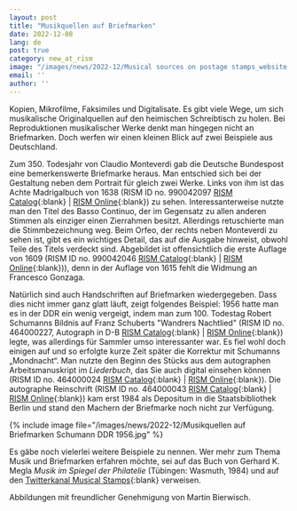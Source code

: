 ```yaml
---
layout: post
title: "Musikquellen auf Briefmarken"
date: 2022-12-08
lang: de
post: true
category: new_at_rism
image: "/images/news/2022-12/Musical sources on postage stamps_website.jpg"
email: ''
author: ''
---
```


Kopien, Mikrofilme, Faksimiles und Digitalisate. Es gibt viele Wege, um sich musikalische Originalquellen auf den heimischen Schreibtisch zu holen. Bei Reproduktionen musikalischer Werke denkt man hingegen nicht an Briefmarken. Doch werfen wir einen kleinen Blick auf zwei Beispiele aus Deutschland. 

Zum 350. Todesjahr von Claudio Monteverdi gab die Deutsche Bundespost eine bemerkenswerte Briefmarke heraus. Man entschied sich bei der Gestaltung neben dem Portrait für gleich zwei Werke. Links von ihm ist das Achte Madrigalbuch von 1638 (RISM ID no. 990042097 [RISM Catalog](https://opac.rism.info/search?id=990042097&View=rism){:blank} \| [RISM Online](https://rism.online/sources/990042097){:blank}) zu sehen. Interessanterweise nutzte man den Titel des Basso Continuo, der im Gegensatz zu allen anderen Stimmen als einziger einen Zierrahmen besitzt. Allerdings retuschierte man die Stimmbezeichnung weg. Beim Orfeo, der rechts neben Monteverdi zu sehen ist, gibt es ein wichtiges Detail, das auf die Ausgabe hinweist, obwohl Teile des Titels verdeckt sind. Abgebildet ist offensichtlich die erste Auflage von 1609 (RISM ID no. 990042046 [RISM Catalog](https://opac.rism.info/search?id=990042046&View=rism){:blank} \| [RISM Online](https://rism.online/sources/990042046){:blank})), denn in der Auflage von 1615 fehlt die Widmung an Francesco Gonzaga.

Natürlich sind auch Handschriften auf Briefmarken wiedergegeben. Dass dies nicht immer ganz glatt läuft, zeigt folgendes Beispiel: 1956 hatte man es in der DDR ein wenig vergeigt, indem man zum 100. Todestag Robert Schumanns Bildnis auf Franz Schuberts "Wandrers Nachtlied" (RISM ID no. 464000227, Autograph in D-B [RISM Catalog](https://opac.rism.info/search?id=464000227&View=rism){:blank} \| [RISM Online](https://rism.online/sources/464000227){:blank}) legte, was allerdings für Sammler umso interessanter war. Es fiel wohl doch einigen auf und so erfolgte kurze Zeit später die Korrektur mit Schumanns „Mondnacht“. Man nutzte den Beginn des Stücks aus dem autographen Arbeitsmanuskript im _Liederbuch_, das Sie auch digital einsehen können (RISM ID no. 464000024 [RISM Catalog](https://opac.rism.info/search?id=464000024&View=rism){:blank} \| [RISM Online](https://rism.online/sources/464000024){:blank}). Die autographe Reinschrift (RISM ID no. 464000043 [RISM Catalog](https://opac.rism.info/search?id=464000043&View=rism){:blank} \| [RISM Online](https://rism.online/sources/464000043){:blank}) kam erst 1984 als Depositum in die Staatsbibliothek Berlin und stand den Machern der Briefmarke noch nicht zur Verfügung.

{% include image file="/images/news/2022-12/Musikquellen auf Briefmarken Schumann DDR 1956.jpg" %}

Es gäbe noch vielerlei weitere Beispiele zu nennen. Wer mehr zum Thema Musik und Briefmarken erfahren möchte, sei auf das Buch von Gerhard K. Megla _Musik im Spiegel der Philatelie_ (Tübingen: Wasmuth, 1984) und auf den [Twitterkanal Musical Stamps](https://twitter.com/musicalstamps){:blank} verweisen.

Abbildungen mit freundlicher Genehmigung von Martin Bierwisch.
